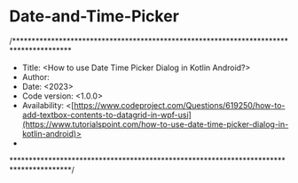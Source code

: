 # Date-and-Time-Picker

/***************************************************************************************
*    Title: <How to use Date Time Picker Dialog in Kotlin Android?>
*    Author: <tutorialspoint>
*    Date: <2023>
*    Code version: <1.0.0>
*    Availability: <[https://www.codeproject.com/Questions/619250/how-to-add-textbox-contents-to-datagrid-in-wpf-usi](https://www.tutorialspoint.com/how-to-use-date-time-picker-dialog-in-kotlin-android)>
*
***************************************************************************************/
